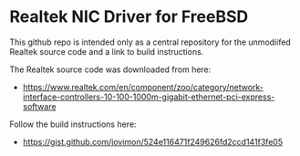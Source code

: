 Realtek NIC Driver for FreeBSD
==============================

This github repo is intended only as a central repository for the unmodiifed Realtek source code and a link to build instructions.

The Realtek source code was downloaded from here:
- https://www.realtek.com/en/component/zoo/category/network-interface-controllers-10-100-1000m-gigabit-ethernet-pci-express-software

Follow the build instructions here:
- https://gist.github.com/jovimon/524e116471f249626fd2ccd141f3fe05



